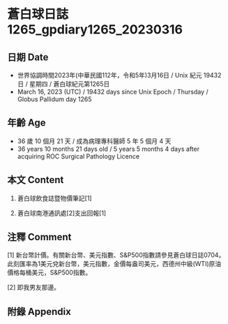[_metadata_:encoding]: - "utf-8"
[_metadata_:language]: - "zh-Hant-TW"
[_metadata_:fileformat]: - "markdown"
[_metadata_:MIME_type]: - "text/plain"
[_metadata_:markdown_version]: - "commonmark version 0.30"
[_metadata_:markdown_spec]: - "https://spec.commonmark.org/0.30/"

# 蒼白球日誌1265_gpdiary1265_20230316 #

## 日期 Date ##

* 世界協調時間2023年(中華民國112年，令和5年)3月16日 / Unix 紀元 19432 日 / 星期四 / 蒼白球紀元第1265日
* March 16, 2023 (UTC) / 19432 days since Unix Epoch / Thursday / Globus Pallidum day 1265

## 年齡 Age ##

* 36 歲 10 個月 21 天 / 成為病理專科醫師 5 年 5 個月 4 天
* 36 years 10 months 21 days old / 5 years 5 months 4 days after acquiring ROC Surgical Pathology Licence

## 本文 Content ##

1. 蒼白球飲食誌暨物價筆記[1]

    
2. 蒼白球南港通訊處[2]支出回報[1]

    

## 注釋 Comment ##

[1] 新台幣計價。有關新台幣、美元指數、S&P500指數請參見蒼白球日誌0704。此刻匯率為1美元兌新台幣，美元指數，金價每盎司美元，西德州中級(WTI)原油價格每桶美元，S&P500指數。


[2] 即我男友那邊。



## 附錄 Appendix ##

